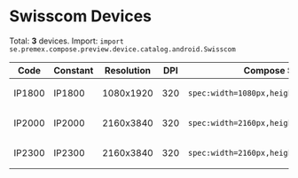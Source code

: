 # Swisscom Devices

Total: **3** devices. Import: `import se.premex.compose.preview.device.catalog.android.Swisscom`

| Code | Constant | Resolution | DPI | Compose Spec | Preview Usage |
|------|----------|------------|-----|-------------|---------------|
| IP1800 | IP1800 | 1080x1920 | 320 | `spec:width=1080px,height=1920px,dpi=320` | `@Preview(device = Swisscom.IP1800)` |
| IP2000 | IP2000 | 2160x3840 | 320 | `spec:width=2160px,height=3840px,dpi=320` | `@Preview(device = Swisscom.IP2000)` |
| IP2300 | IP2300 | 2160x3840 | 320 | `spec:width=2160px,height=3840px,dpi=320` | `@Preview(device = Swisscom.IP2300)` |

<!-- Generated automatically. Do not edit manually. -->
